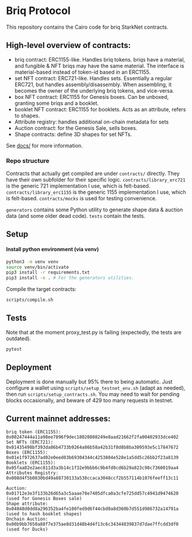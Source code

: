 # Briq Protocol

This repository contains the Cairo code for briq StarkNet contracts.

## High-level overview of contracts:

 - briq contract: ERC1155-like. Handles briq tokens. briqs have a material, and fungible & NFT briqs may have the same material. The interface is material-based instead of token-id based in an ERC1155.
 - set NFT contract: ERC721-like. Handles sets. Essentially a regular ERC721, but handles assembly/disassembly. When assembling, it becomes the owner of the underlying briq tokens, and vice-versa.
 - box NFT contract: ERC1155 for Genesis boxes. Can be unboxed, granting some briqs and a booklet.
 - booklet NFT contract: ERC1155 for booklets. Acts as an attribute, refers to shapes.
 - Attribute registry: handles additional on-chain metadata for sets
 - Auction contract: for the Genesis Sale, sells boxes.
 - Shape contracts: define 3D shapes for set NFTs.

See [docs/](docs/) for more information.

### Repo structure

Contracts that actually get compiled are under `contracts/` directly. They have their own subfolder for their specific logic.
`contracts/library_erc721` is the generic 721 implementation I use, which is felt-based.
`contracts/library_erc1155` is the generic 1155 implementation I use, which is felt-based.
`contracts/mocks` is used for testing convenience.

`generators` contains some Python utility to generate shape data & auction data (and some older dead code).
`tests` contain the tests.

## Setup
#### Install python environment (via venv)
```sh
python3 -m venv venv
source venv/bin/activate
pip3 install -r requirements.txt
pip3 install -e . # For the generators utilities.
```

Compile the target contracts:
```sh
scripts/compile.sh
```
## Tests

Note that at the moment proxy_test.py is failing (expectedly, the tests are outdated).
```sh
pytest
```

## Deployment

Deployment is done manually but 95% there to being automatic.
Just configure a wallet using `scripts/setup_testnet_env.sh` (adapt as needed), then run `scripts/setup_contracts.sh`.
You may need to wait for pending blocks occasionally, and beware of 429 too many requests in testnet.

## Current mainnet addresses:

```
briq token (ERC1155): 0x00247444a11a98ee7896f9dec18020808249e8aad21662f2fa00402933dce402
Set NFTs (ERC721): 0x01435498bf393da86b4733b9264a86b58a42b31f8d8b8ba309593e5c17847672
Boxes (ERC1155): 0x01e1f972637ad02e0eed03b69304344c4253804e528e1a5dd5c26bb2f23a8139
Booklets (ERC1155): 0x05faa82e2aec811d3a3b14c1f32e9bbb6c9b4fd0cd6b29a823c98c7360019aa4
Attributes Registry: 0x008d4f5b0830bd49a88730133a538ccaca3048ccf2b557114b1076feeff13c11

Auction: 0x01712e3e3f133b26d65a3c5aaae78e7405dfca0a3cfe725dd57c4941d9474620 (used for Genesis Boxes sale)
Shape attribute: 0x04848d0dd8a296352ba4fe100fed9d6f44cbd0a8d360b7d551d986732a14791a (used to hash booklet shapes)
Onchain Auction: 0x00b9bb7650a88f7e375ae8d31d48b4d4f13c6c34344839837d7dae7ffcdd3df0 (used for Ducks)
```
